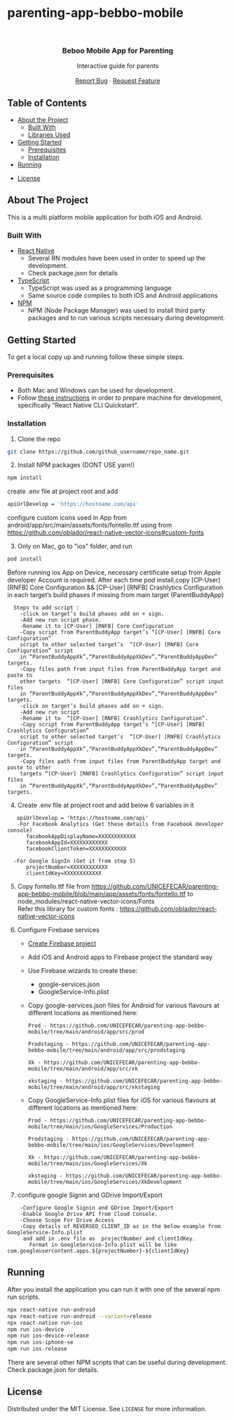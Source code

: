 # parenting-app-bebbo-mobile<!-- PROJECT LOGO -->
<br />
<p align="center">
<!--  <a href="https://github.com/github_username/repo_name">
    <img src="https://github.com/byteout/halo-beba/blob/master/android/app/src/main/res/drawable/icon.png?raw=true" alt="Logo" width="80" height="80">
  </a>
-->
  <h3 align="center">Beboo Mobile App for Parenting</h3>

  <p align="center">
    Interactive guide for parents
    <br />
    <br />
    <a href="https://github.com/github_username/repo_name/issues">Report Bug</a>
    ·
    <a href="https://github.com/github_username/repo_name/issues">Request Feature</a>
  </p>
</p>



<!-- TABLE OF CONTENTS -->
## Table of Contents

* [About the Project](#about-the-project)
  * [Built With](#built-with)
  * [Libraries Used](#libraries-used)
* [Getting Started](#getting-started)
  * [Prerequisites](#prerequisites)
  * [Installation](#installation)
* [Running](#running)
<!-- * [Source Code Overview](#source-code-overview)
* [Realm Databases](#realm-databases) -->
* [License](#license)

<!-- ABOUT THE PROJECT -->
## About The Project

This is a multi platform mobile application for both iOS and Android.

### Built With

* [React Native](https://reactnative.dev/)
    * Several RN modules have been used in order to speed up the development.
    * Check package.json for details
* [TypeScript](https://www.typescriptlang.org/)
    * TypeScript was used as a programming language
    * Same source code compiles to both iOS and Android applications
* [NPM](https://nodejs.org/en/)
    * NPM (Node Package Manager) was used to install third party packages and to run various scripts necessary during development.
<!--* [Storybook](https://storybook.js.org/)
    * Storybook was used to create visual tests for many components and services used in the application.

### Libraries Used

Many third party libraries and services were used. These are the most important, the full list can be seen by examining package.json (in the root of the project)

* [Firebase Analytics](https://www.npmjs.com/package/%40react-native-firebase/analytics) service
* [Google SignIn](https://www.npmjs.com/package/@react-native-community/google-signin) service
* [React Navigation](https://reactnavigation.org/) for navigation screens
* [Axios](https://github.com/axios/axios) - HTTP client
* [i18n-js](https://www.npmjs.com/package/i18n-js) - Internationalization
* [lodash.com](https://lodash.com/) - Utilities
* [luxon](https://moment.github.io/luxon/) - Date/time calculations
* [Facebook SignIn](https://github.com/facebook/react-native-fbsdk/)
* [FastImage](https://github.com/DylanVann/react-native-fast-image#readme) - for image performance optimizations
* [Google Drive](https://www.npmjs.com/package/react-native-google-drive-api-wrapper)
* [react-native-localize](https://github.com/zoontek/react-native-localize) - localization
* [react-native-paper](https://callstack.github.io/react-native-paper/) - UI components
* [realm](https://www.npmjs.com/package/realm) - local database
* [victory-native](https://www.npmjs.com/package/victory-native) - for charts

-->
<!-- GETTING STARTED -->
## Getting Started

To get a local copy up and running follow these simple steps.

### Prerequisites

* Both Mac and Windows can be used for development.
* Follow [these instructions](https://reactnative.dev/docs/environment-setup) in order to prepare machine for development, specifically “React Native CLI Quickstart”.


### Installation

1. Clone the repo
```sh
git clone https://github.com/github_username/repo_name.git
```
2. Install NPM packages (DONT USE yarn!)
```sh
npm install
```
create .env file at project root
and add

```sh
apiUrlDevelop = 'https://hostname.com/api'
```
configure custom icons used in App 
from android/app/src/main/assets/fonts/fontello.ttf
using from https://github.com/oblador/react-native-vector-icons#custom-fonts

3. Only on Mac, go to "ios" folder, and run
```sh
pod install
```
Before running ios App on Device, necessary certificate setup from Apple developer Account is required.
After each time pod install,copy [CP-User] [RNFB] Core Configuration && [CP-User] [RNFB] Crashlytics Configuration in each target’s build phases if missing from main target (ParentBuddyApp)
  ```
    Steps to add script :
      -click on target’s build phases add on + sign.
      -Add new run script phase.
      -Rename it to [CP-User] [RNFB] Core Configuration
      -Copy script from ParentBuddyApp target’s “[CP-User] [RNFB] Core Configuration” 
      script to other selected target’s  “[CP-User] [RNFB] Core Configuration” script 
      in “ParentBuddyAppXk”,“ParentBuddyAppXkDev”,“ParentBuddyAppDev” targets.
      -Copy files path from input files from ParentBuddyApp target and paste to 
      other targets  “[CP-User] [RNFB] Core Configuration” script input files 
      in “ParentBuddyAppXk”,“ParentBuddyAppXkDev”,“ParentBuddyAppDev” targets.
      -click on target’s build phases add on + sign.
      -Add new run script
      -Rename it to  “[CP-User] [RNFB] Crashlytics Configuration”.
      -Copy script from ParentBuddyApp target’s “[CP-User] [RNFB] Crashlytics Configuration” 
      script to other selected target’s  “[CP-User] [RNFB] Crashlytics Configuration” script 
      in “ParentBuddyAppXk”,“ParentBuddyAppXkDev”,“ParentBuddyAppDev” targets.
      -Copy files path from input files from ParentBuddyApp target and paste to other 
      targets “[CP-User] [RNFB] Crashlytics Configuration” script input files 
      in “ParentBuddyAppXk”,“ParentBuddyAppXkDev”,“ParentBuddyAppDev” targets.
   ```

4. Create .env file at project root and add below 6 variables in it
 ```
    apiUrlDevelop = 'https://hostname.com/api'
    -For Facebook Analytics (Get these details from Facebook developer console)
       facebookAppDisplayName=XXXXXXXXXXXX
       facebookAppId=XXXXXXXXXXXX
       facebookClientToken=XXXXXXXXXXXX

   -For Google SignIn (Get it from step 5)
       projectNumber=XXXXXXXXXXXX
       clientIdKey=XXXXXXXXXXXX
 ```

5. Copy fontello.ttf file from https://github.com/UNICEFECAR/parenting-app-bebbo-mobile/blob/main/app/assets/fonts/fontello.ttf to node_modules/react-native-vector-icons/Fonts  
Refer this library for custom fonts : https://github.com/oblador/react-native-vector-icons

6. Configure Firebase services
    - [Create Firebase project](https://console.firebase.google.com/)
    - Add iOS and Android apps to Firebase project the standard way
    - Use Firebase wizards to create these:
        - google-services.json
        - GoogleService-Info.plist
    - Copy google-services.json files for Android for various flavours at different locations as mentioned here:
    
          Prod - https://github.com/UNICEFECAR/parenting-app-bebbo-mobile/tree/main/android/app/src/prod 
          
          Prodstaging - https://github.com/UNICEFECAR/parenting-app-bebbo-mobile/tree/main/android/app/src/prodstaging 
          
          Xk - https://github.com/UNICEFECAR/parenting-app-bebbo-mobile/tree/main/android/app/src/xk 
          
          xkstaging - https://github.com/UNICEFECAR/parenting-app-bebbo-mobile/tree/main/android/app/src/xkstaging 
          
    - Copy GoogleService-Info.plist files for iOS for various flavours at different locations as mentioned here:
    
          Prod - https://github.com/UNICEFECAR/parenting-app-bebbo-mobile/tree/main/ios/GoogleServices/Production
          
          Prodstaging - https://github.com/UNICEFECAR/parenting-app-bebbo-mobile/tree/main/ios/GoogleServices/Development
          
          Xk - https://github.com/UNICEFECAR/parenting-app-bebbo-mobile/tree/main/ios/GoogleServices/Xk
          
          xkstaging - https://github.com/UNICEFECAR/parenting-app-bebbo-mobile/tree/main/ios/GoogleServices/XkDevelopment
          

    
7. configure google Signin and GDrive Import/Export
```
    -Configure Google Signin and GDrive Import/Export
    -Enable Google Drive API from Cloud Console.
    -Choose Scope For Drive Access
    -Copy details of REVERSED_CLIENT_ID as in the below example from GoogleService-Info.plist 
     and add in .env file as  projectNumber and clientIdKey.
       Format in GoogleService-Info.plist will be like com.googleusercontent.apps.${projectNumber}-${clientIdKey}
```

<!-- RUNNING -->
## Running

After you install the application you can run it with one of the several npm run scripts.

```sh
npx react-native run-android
npx react-native run-android --variant=release
npx react-native run-ios
npm run ios-device
npm run ios-device-release
npm run ios-iphone-se
npm run ios-release
```

There are several other NPM scripts that can be useful during development. Check package.json for details.
<!-- LICENSE -->
## License

Distributed under the MIT License. See `LICENSE` for more information.
